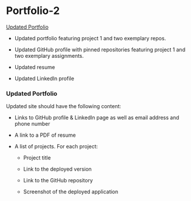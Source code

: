 # Portfolio-2

[Updated Portfolio](https://joh07995.github.io/Portfolio-2/)

* Updated portfolio featuring project 1 and two exemplary repos. 

* Updated GitHub profile with pinned repositories featuring project 1 and two exemplary assignments. 

* Updated resume

* Updated LinkedIn profile


### Updated Portfolio

Updated site should have the following content:

* Links to GitHub profile & LinkedIn page as well as email address and phone number

* A link to a PDF of resume

* A list of projects. For each project:

  * Project title

  * Link to the deployed version

  * Link to the GitHub repository

  * Screenshot of the deployed application

